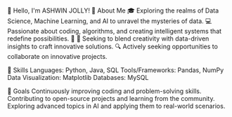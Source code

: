 👋 Hello, I'm ASHWIN JOLLY!
🚀 About Me
🎓 Exploring the realms of Data Science, Machine Learning, and AI to unravel the mysteries of data. 
💻 Passionate about coding, algorithms, and creating intelligent systems that redefine possibilities.
🌱 🌌 Seeking to blend creativity with data-driven insights to craft innovative solutions. 
🔍 Actively seeking opportunities to collaborate on innovative projects.

💼 Skills
Languages: Python, Java, SQL
Tools/Frameworks: Pandas, NumPy
Data Visualization: Matplotlib
Databases: MySQL

🎯 Goals
Continuously improving coding and problem-solving skills.
Contributing to open-source projects and learning from the community.
Exploring advanced topics in AI and applying them to real-world scenarios.
